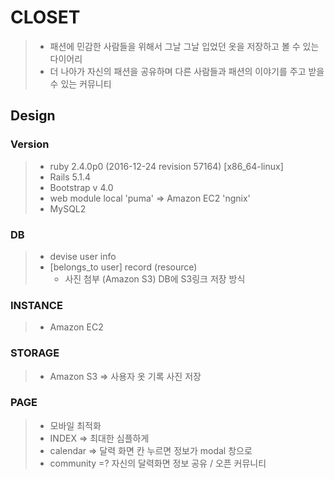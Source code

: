 CLOSET
======

> - 패션에 민감한 사람들을 위해서 그날 그날 입었던 옷을 저장하고 볼 수 있는 다이어리
> - 더 나아가 자신의 패션을 공유하며 다른 사람들과 패션의 이야기를 주고 받을 수 있는 커뮤니티 

Design
------

### Version

> -	ruby 2.4.0p0 (2016-12-24 revision 57164) [x86_64-linux]
> -	Rails 5.1.4
> -	Bootstrap v 4.0
> -	web module local 'puma' => Amazon EC2 'ngnix'
> -	MySQL2

### DB

> -	devise user info
> -	[belongs_to user] record (resource)
> 	-	사진 첨부 (Amazon S3) DB에 S3링크 저장 방식

### INSTANCE

> -	Amazon EC2

### STORAGE

> -	Amazon S3 => 사용자 옷 기록 사진 저장

### PAGE

> - 모바일 최적화
> -	INDEX => 최대한 심플하게 
> -	calendar => 달력 화면 칸 누르면 정보가 modal 창으로
> -	community =? 자신의 달력화면 정보 공유 / 오픈 커뮤니티